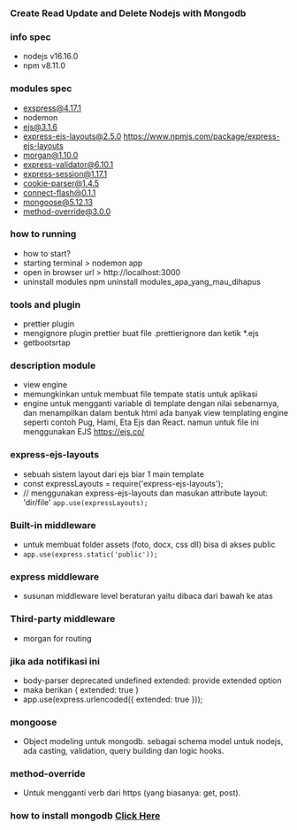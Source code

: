 ### Create Read Update and Delete Nodejs with Mongodb

### info spec

- nodejs v16.16.0
- npm v8.11.0

### modules spec

- exspress@4.17.1
- nodemon
- ejs@3.1.6
- express-ejs-layouts@2.5.0 https://www.npmjs.com/package/express-ejs-layouts
- morgan@1.10.0
- express-validator@6.10.1
- express-session@1.17.1
- cookie-parser@1.4.5
- connect-flash@0.1.1
- mongoose@5.12.13
- method-override@3.0.0

### how to running

- how to start?
- starting terminal > nodemon app
- open in browser url > http://localhost:3000
- uninstall modules npm uninstall modules_apa_yang_mau_dihapus

### tools and plugin

- prettier plugin
- mengignore plugin prettier buat file .prettierignore dan ketik \*.ejs
- getbootsrtap

### description module

- view engine
- memungkinkan untuk membuat file tempate statis untuk aplikasi
- engine untuk mengganti variable di template dengan nilai sebenarnya, dan menampilkan dalam bentuk html
  ada banyak view templating engine seperti contoh Pug, Hami, Eta Ejs dan React. namun untuk file ini menggunakan EJS https://ejs.co/

### express-ejs-layouts

- sebuah sistem layout dari ejs biar 1 main template
- const expressLayouts = require('express-ejs-layouts');
- // menggunakan express-ejs-layouts dan masukan attribute layout: 'dir/file' `app.use(expressLayouts);`

### Built-in middleware

- untuk membuat folder assets (foto, docx, css dll) bisa di akses public
- `app.use(express.static('public'));`

### express middleware

- susunan middleware level beraturan yaitu dibaca dari bawah ke atas

### Third-party middleware

- morgan for routing

### jika ada notifikasi ini

- body-parser deprecated undefined extended: provide extended option
- maka berikan { extended: true }
- app.use(express.urlencoded({ extended: true }));

### mongoose

- Object modeling untuk mongodb. sebagai schema model untuk nodejs, ada casting, validation, query building dan logic hooks.

### method-override

- Untuk mengganti verb dari https (yang biasanya: get, post).

### how to install mongodb [Click Here](https://goican.id/cara-install-database-mongodb)
